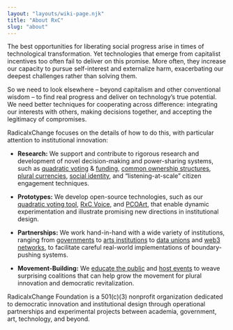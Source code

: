 ```yaml
---
layout: "layouts/wiki-page.njk"
title: "About RxC"
slug: "about"
---
```


The best opportunities for liberating social progress arise in times of technological transformation. Yet technologies that emerge from capitalist incentives too often fail to deliver on this promise. More often, they increase our capacity to pursue self-interest and externalize harm, exacerbating our deepest challenges rather than solving them. 

So we need to look elsewhere – beyond capitalism and other conventional wisdom – to find real progress and deliver on technology’s true potential. We need better techniques for cooperating across difference: integrating our interests with others, making decisions together, and accepting the legitimacy of compromises. 

RadicalxChange focuses on the details of how to do this, with particular attention to institutional innovation:

  - **Research:** We support and contribute to rigorous research and development of novel decision-making and power-sharing systems, such as [quadratic voting](/wiki/quadratic-voting/) & [funding](/wiki/plural-funding/), [common ownership structures](/wiki/plural-property/), [plural currencies](/wiki/plural-money/), [social identity](/wiki/social-identity/), and “listening-at-scale” citizen engagement techniques.

  - **Prototypes:** We develop open-source technologies, such as our [quadratic voting tool](https://demo.quadraticvote.radicalxchange.org/), [RxC Voice](https://voice.radicalxchange.org/), and [PCOArt](https://github.com/RadicalxChange/pco-art/), that enable dynamic experimentation and illustrate promising new directions in institutional design.

  - **Partnerships:** We work hand-in-hand with a wide variety of institutions, ranging from [governments](/wiki/colorado-qv/) to [arts institutions](https://www.serpentinegalleries.org/) to [data unions](/wiki/data-dignity/) and [web3 networks](/media/blog/finding-wildlands-soul/), to facilitate careful real-world implementations of boundary-pushing systems.

  - **Movement-Building:** We [educate the public](/media/) and [host events](/events/) to weave surprising coalitions that can help grow the movement for plural innovation and democratic revitalization.

RadicalxChange Foundation is a 501(c)(3) nonprofit organization dedicated to democratic innovation and institutional design through operational partnerships and experimental projects between academia, government, art, technology, and beyond.
